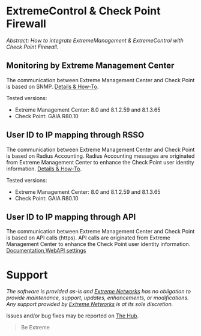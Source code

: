 # ExtremeControl & Check Point Firewall

_Abstract: How to integrate ExtremeManagement & ExtremeControl with Check Point Firewall._

## Monitoring by Extreme Management Center
The communication between Extreme Management Center and Check Point is based on SNMP.
[Details & How-To](monitoring/README.md).

Tested versions:
* Extreme Management Center: 8.0 and 8.1.2.59 and 8.1.3.65
* Check Point: GAIA R80.10

## User ID to IP mapping through RSSO
The communication between Extreme Management Center and Check Point is based on Radius Accounting. Radius Accounting messages are originated from Extreme Management Center to enhance the Check Point user identity information.
[Details & How-To](idtoip/README.md).

Tested versions:
* Extreme Management Center: 8.0 and 8.1.2.59 and 8.1.3.65
* Check Point: GAIA R80.10

## User ID to IP mapping through API
The communication between Extreme Management Center and Check Point is based on API calls (https). API calls are originated from Extreme Management Center to enhance the Check Point user identity information.
[Documentation](https://emc.extremenetworks.com/content/oneview/docs/connect/docs/l_ov_connect_security.htm#Check),[WebAPI settings](idtoip/WebAPI.png?raw=true)

# Support
_The software is provided as-is and [Extreme Networks](http://www.extremenetworks.com/) has no obligation to provide maintenance, support, updates, enhancements, or modifications. Any support provided by [Extreme Networks](http://www.extremenetworks.com/) is at its sole discretion._

Issues and/or bug fixes may be reported on [The Hub](https://community.extremenetworks.com/extreme).

>Be Extreme